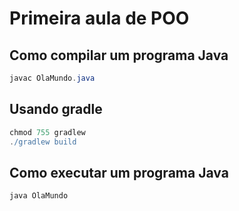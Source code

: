 # Primeira aula de POO

## Como compilar um programa Java

```java
javac OlaMundo.java
```
## Usando gradle
```gradle
chmod 755 gradlew
./gradlew build
```
## Como executar um programa Java

```
java OlaMundo

```